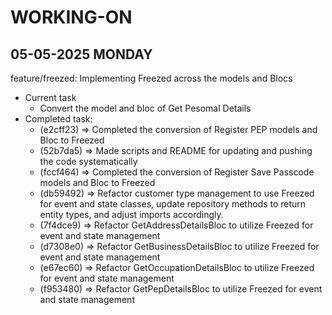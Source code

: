 # WORKING-ON

## 05-05-2025 MONDAY

feature/freezed: Implementing Freezed across the models and Blocs

- Current task
  - Convert the model and bloc of Get Pesomal Details
- Completed task:
  - (e2cff23) => Completed the conversion of Register PEP models and Bloc to Freezed
  - (52b7da5) => Made scripts and README for updating and pushing the code systematically
  - (fccf464) => Completed the conversion of Register Save Passcode models and Bloc to Freezed
  - (db59492) => Refactor customer type management to use Freezed for event and state classes, update repository methods to return entity types, and adjust imports accordingly.
  - (7f4dce9) => Refactor GetAddressDetailsBloc to utilize Freezed for event and state management
  - (d7308e0) => Refactor GetBusinessDetailsBloc to utilize Freezed for event and state management
  - (e67ec60) => Refactor GetOccupationDetailsBloc to utilize Freezed for event and state management
  - (f953480) => Refactor GetPepDetailsBloc to utilize Freezed for event and state management

